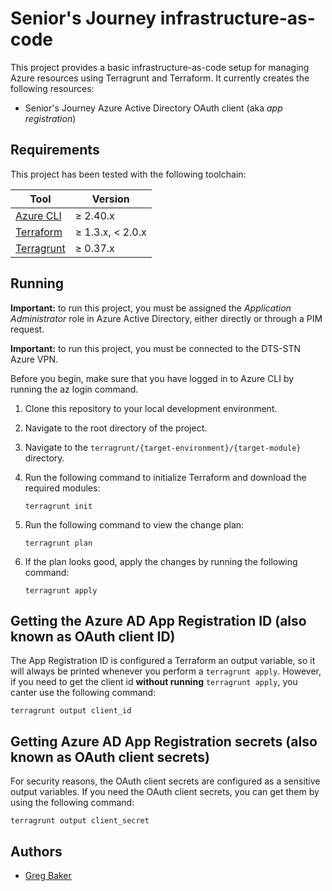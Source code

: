 # Senior's Journey infrastructure-as-code

This project provides a basic infrastructure-as-code setup for managing Azure resources using Terragrunt and Terraform.
It currently creates the following resources:

- Senior's Journey Azure Active Directory OAuth client (aka *app registration*)

## Requirements

This project has been tested with the following toolchain:

| Tool       | Version          |
| ---------- | ---------------- |
| [Azure CLI](https://docs.microsoft.com/en-us/cli/azure/install-azure-cli)   | ≥ 2.40.x         |
| [Terraform](https://www.terraform.io/downloads.html)                        | ≥ 1.3.x, < 2.0.x |
| [Terragrunt](https://terragrunt.gruntwork.io/docs/getting-started/install/) | ≥ 0.37.x           |

## Running

**Important:** to run this project, you must be assigned the *Application Administrator* role in Azure Active Directory,
either directly or through a PIM request.

**Important:** to run this project, you must be connected to the DTS-STN Azure VPN.

Before you begin, make sure that you have logged in to Azure CLI by running the az login command.

1. Clone this repository to your local development environment.
1. Navigate to the root directory of the project.
1. Navigate to the `terragrunt/{target-environment}/{target-module}` directory.
1. Run the following command to initialize Terraform and download the required modules:

    ``` shell
    terragrunt init
    ```

1. Run the following command to view the change plan:

    ``` shell
    terragrunt plan
    ```

1. If the plan looks good, apply the changes by running the following command:

    ``` shell
    terragrunt apply
    ```

## Getting the Azure AD App Registration ID (also known as OAuth client ID)

The App Registration ID is configured a Terraform an output variable, so it will always be printed whenever you perform
a `terragrunt apply`. However, if you need to get the client id **without running** `terragrunt apply`, you canter use
the following command:

``` shell
terragrunt output client_id
```

## Getting Azure AD App Registration secrets (also known as OAuth client secrets)

For security reasons, the OAuth client secrets are configured as a sensitive output variables. If you need the OAuth
client secrets, you can get them by using the following command:

``` shell
terragrunt output client_secret
```

## Authors

- [Greg Baker](https://github.com/gregory-j-baker)
